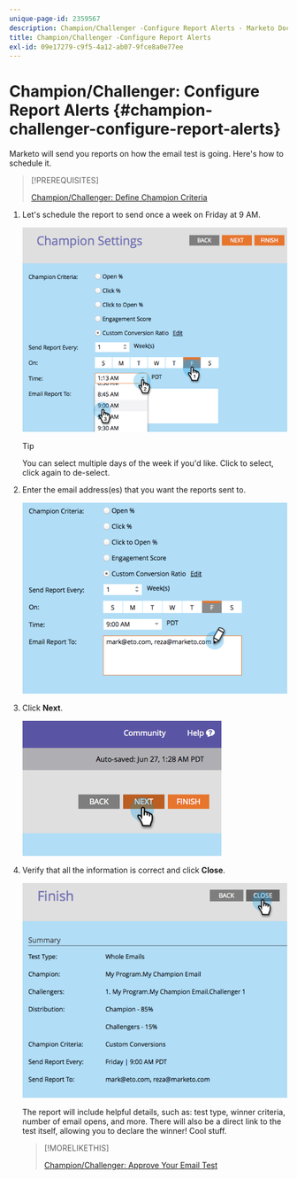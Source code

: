 ```yaml
---
unique-page-id: 2359567
description: Champion/Challenger -Configure Report Alerts - Marketo Docs - Product Documentation
title: Champion/Challenger -Configure Report Alerts
exl-id: 09e17279-c9f5-4a12-ab07-9fce8a0e77ee
---
```

# Champion/Challenger: Configure Report Alerts {#champion-challenger-configure-report-alerts}

Marketo will send you reports on how the email test is going. Here's how to schedule it.

>[!PREREQUISITES]
>
>[Champion/Challenger: Define Champion Criteria](/help/marketo/product-docs/email-marketing/general/functions-in-the-editor/email-tests-champion-challenger/champion-challenger-define-champion-criteria.md)

1. Let's schedule the report to send once a week on Friday at 9 AM.

   ![](assets/image2014-9-15-13-3a12-3a56.png)

   >[!TIP]
   >
   >You can select multiple days of the week if you'd like. Click to select, click again to de-select.

1. Enter the email address(es) that you want the reports sent to.

   ![](assets/image2014-9-15-13-3a13-3a7.png)

1. Click **Next**.

   ![](assets/image2014-9-15-13-3a18-3a30.png)

1. Verify that all the information is correct and click **Close**.

   ![](assets/image2014-9-15-13-3a18-3a41.png)

   The report will include helpful details, such as: test type, winner criteria, number of email opens, and more. There will also be a direct link to the test itself, allowing you to declare the winner! Cool stuff.

   >[!MORELIKETHIS]
   >
   >[Champion/Challenger: Approve Your Email Test](/help/marketo/product-docs/email-marketing/general/functions-in-the-editor/email-tests-champion-challenger/champion-challenger-approve-your-email-test.md)
